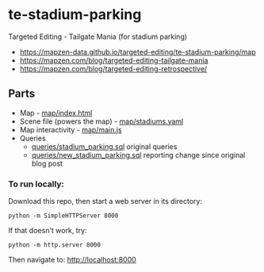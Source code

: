 # te-stadium-parking
Targeted Editing - Tailgate Mania (for stadium parking)

* https://mapzen-data.github.io/targeted-editing/te-stadium-parking/map
* https://mapzen.com/blog/targeted-editing-tailgate-mania
* https://mapzen.com/blog/targeted-editing-retrospective/

## Parts

* Map - [map/index.html](map/index.html)
* Scene file (powers the map) - [map/stadiums.yaml](stadiums.yaml)
* Map interactivity - [map/main.js](map/main.js)
* Queries
	* [queries/stadium_parking.sql](https://github.com/mapzen-data/targeted-editing/blob/gh-pages/queries/stadium_parking.sql) original queries
	* [queries/new_stadium_parking.sql](https://github.com/mapzen-data/targeted-editing/blob/gh-pages/queries/new_stadium_parking.sql)  reporting change since original blog post

### To run locally:

Download this repo, then start a web server in its directory:

    python -m SimpleHTTPServer 8000
    
If that doesn't work, try:

    python -m http.server 8000
    
Then navigate to: [http://localhost:8000](http://localhost:8000)